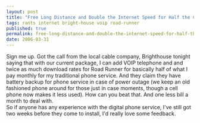 ```yaml
---
layout: post
title: "Free Long Distance and Double the Internet Speed for Half the Cost?"
tags: rants internet bright-house voip road-runner
published: true
permalink: free-long-distance-and-double-the-internet-speed-for-half-the-cost
date: 2006-03-31
---
```


Sign me up.  Got the call from the local cable company, Brighthouse tonight saying that with our current package, I can add VOIP telephone and and twice as much download rates for Road Runner for basically half of what I pay monthly for my traditional phone service.  And they claim they have battery backup for phone service in case of power outage (we keep an old fashioned phone around for those just in case moments, though a cell phone now makes it less used).  How can you beat that.  And one less bill a month to deal with.  
So if anyone has any experience with the digital phone service, I've still got two weeks before they come to install, I'd really love some feedback.
